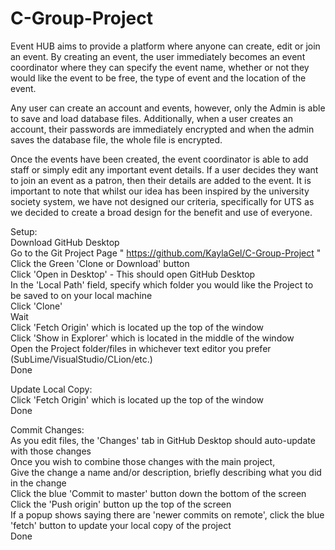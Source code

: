 # C-Group-Project
Event HUB aims to provide a platform where anyone can create, edit or join an event. By creating an event, the user immediately becomes an event coordinator where they can specify the event name, whether or not they would like the event to be free, the type of event and the location of the event.

Any user can create an account and events, however, only the Admin is able to save and load database files. Additionally, when a user creates an account, their passwords are immediately encrypted and when the admin saves the database file, the whole file is encrypted.

Once the events have been created, the event coordinator is able to add staff or simply edit any important event details. If a user decides they want to join an event as a patron, then their details are added to the event.
It is important to note that whilst our idea has been inspired by the university society system, we have not designed our criteria, specifically for UTS as we decided to create a broad design for the benefit and use of everyone.


Setup:\
Download GitHub Desktop\
Go to the Git Project Page " https://github.com/KaylaGel/C-Group-Project "\
Click the Green 'Clone or Download' button\
Click 'Open in Desktop' - This should open GitHub Desktop\
In the 'Local Path' field, specify which folder you would like the Project to be saved to on your local machine\
Click 'Clone'\
Wait\
Click 'Fetch Origin' which is located up the top of the window\
Click 'Show in Explorer' which is located in the middle of the window\
Open the Project folder/files in whichever text editor you prefer (SubLime/VisualStudio/CLion/etc.)\
Done

Update Local Copy:\
Click 'Fetch Origin' which is located up the top of the window\
Done

Commit Changes:\
As you edit files, the 'Changes' tab in GitHub Desktop should auto-update with those changes\
Once you wish to combine those changes with the main project,\
Give the change a name and/or description, briefly describing what you did in the change\
Click the blue 'Commit to master' button down the bottom of the screen\
Click the 'Push origin' button up the top of the screen\
If a popup shows saying there are 'newer commits on remote', click the blue 'fetch' button to update your local copy of the project\
Done
